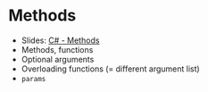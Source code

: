 # Methods

  - Slides: [C# - Methods](https://docs.google.com/presentation/d/1yee-lsL7aArwvlPsF87iswRX3uaps_9ealgWlG2FjHk/edit)
  - Methods, functions
  - Optional arguments 
  - Overloading functions (= different argument list)
  - `params`